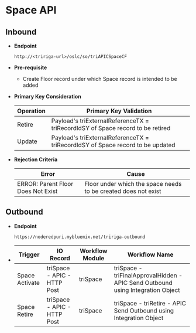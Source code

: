 # Space API


## Inbound

- **Endpoint**
  ```
  http://<tririga-url>/oslc/so/triAPICSpaceCF
  ```

- **Pre-requisite**
  
  - Create Floor record under which Space record is intended to be added

- **Primary Key Consideration**

  Operation | Primary Key Validation
  ---|---
  Retire | Payload's triExternalReferenceTX = triRecordIdSY of Space record to be retired
  Update | Payload's triExternalReferenceTX = triRecordIdSY of Space record to be updated
  
- **Rejection Criteria**

  Error | Cause
  ---|---
  ERROR: Parent Floor Does Not Exist | Floor under which the space needs to be created does not exist



## Outbound

- **Endpoint**
  ```
  https://noderedpuri.mybluemix.net/tririga-outbound
  ```
  
- Trigger | IO Record | Workflow Module | Workflow Name 
  ---|---|---|---
  Space Activate | triSpace - APIC - HTTP Post | triSpace | triSpace - triFinalApprovalHidden - APIC Send Outbound using Integration Object 
  Space Retire | triSpace - APIC - HTTP Post | triSpace | triSpace - triRetire - APIC Send Outbound using Integration Object 
  
